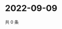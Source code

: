 # 2022-09-09

共 0 条

<!-- BEGIN WEIBO -->
<!-- 最后更新时间 Fri Sep 09 2022 17:18:32 GMT+0800 (China Standard Time) -->

<!-- END WEIBO -->
